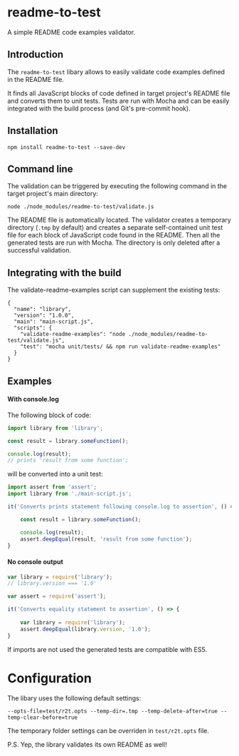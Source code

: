 # readme-to-test

A simple README code examples validator.

## Introduction

The `readme-to-test` libary allows to easily validate code examples defined in the README file.

It finds all JavaScript blocks of code defined in target project's README file and converts them to unit tests.
Tests are run with Mocha and can be easily integrated with the build process (and Git's pre-commit hook).

## Installation

`npm install readme-to-test --save-dev`

## Command line 

The validation can be triggered by executing the following command in the target project's main directory:
```
node ./node_modules/readme-to-test/validate.js
```
The README file is automatically located. The validator creates a temporary directory (`.tmp` by default) and creates a separate self-contained unit test file for each block of JavaScript code found in the README. Then all the generated tests are run with Mocha. The directory is only deleted after a successful validation.

## Integrating with the build

The validate-readme-examples script can supplement the existing tests:

```
{
  "name": "library",
  "version": "1.0.0",
  "main": "main-script.js",
  "scripts": {
    "validate-readme-examples": "node ./node_modules/readme-to-test/validate.js",
    "test": "mocha unit/tests/ && npm run validate-readme-examples"
  }
}
```

## Examples

#### With console.log

The following block of code:

``` js
import library from 'library';

const result = library.someFunction();

console.log(result);
// prints 'result from some function';
```

will be converted into a unit test:

``` js
import assert from 'assert';
import library from './main-script.js';

it('Converts prints statement following console.log to assertion', () => {

    const result = library.someFunction();

    console.log(result);
    assert.deepEqual(result, 'result from some function');
}
```

#### No console output

``` js
var library = require('library');
// library.version === '1.0'
```

``` js
var assert = require('assert');

it('Converts equality statement to assertion', () => {
  
    var library = require('library');
    assert.deepEqual(library.version, '1.0');
}
```

If imports are not used the generated tests are compatible with ES5.

# Configuration

The libary uses the following default settings:
```
--opts-file=test/r2t.opts --temp-dir=.tmp --temp-delete-after=true --temp-clear-before=true
```

The temporary folder settings can be overriden in `test/r2t.opts` file. 

P.S. Yep, the library validates its own README as well!
